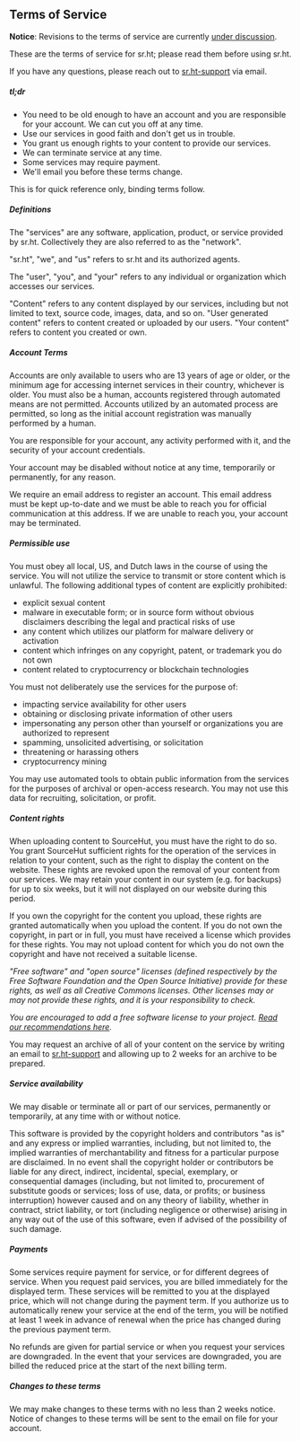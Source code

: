 Terms of Service
----------------

**Notice**: Revisions to the terms of service are currently [under discussion](https://lists.sr.ht/~sircmpwn/sr.ht-dev/patches/60282).

These are the terms of service for sr.ht; please read them before using sr.ht.

If you have any questions, please reach out to [sr.ht-support](mailto:~sircmpwn/sr.ht-support@lists.sr.ht) via email.

##### tl;dr

* You need to be old enough to have an account and you are responsible for your account. We can cut you off at any time.
* Use our services in good faith and don't get us in trouble.
* You grant us enough rights to your content to provide our services.
* We can terminate service at any time.
* Some services may require payment.
* We'll email you before these terms change.

This is for quick reference only, binding terms follow.

##### Definitions

The "services" are any software, application, product, or service provided by sr.ht. Collectively they are also referred to as the "network".

"sr.ht", "we", and "us" refers to sr.ht and its authorized agents.

The "user", "you", and "your" refers to any individual or organization which accesses our services.

"Content" refers to any content displayed by our services, including but not limited to text, source code, images, data, and so on. "User generated content" refers to content created or uploaded by our users. "Your content" refers to content you created or own.

##### Account Terms

Accounts are only available to users who are 13 years of age or older, or the minimum age for accessing internet services in their country, whichever is older. You must also be a human, accounts registered through automated means are not permitted. Accounts utilized by an automated process are permitted, so long as the initial account registration was manually performed by a human.

You are responsible for your account, any activity performed with it, and the security of your account credentials.

Your account may be disabled without notice at any time, temporarily or permanently, for any reason.

We require an email address to register an account. This email address must be kept up-to-date and we must be able to reach you for official communication at this address. If we are unable to reach you, your account may be terminated.

##### Permissible use

You must obey all local, US, and Dutch laws in the course of using the service. You will not utilize the service to transmit or store content which is unlawful. The following additional types of content are explicitly prohibited:

* explicit sexual content
* malware in executable form; or in source form without obvious disclaimers describing the legal and practical risks of use
* any content which utilizes our platform for malware delivery or activation
* content which infringes on any copyright, patent, or trademark you do not own
* content related to cryptocurrency or blockchain technologies

You must not deliberately use the services for the purpose of:

* impacting service availability for other users
* obtaining or disclosing private information of other users
* impersonating any person other than yourself or organizations you are authorized to represent
* spamming, unsolicited advertising, or solicitation
* threatening or harassing others
* cryptocurrency mining

You may use automated tools to obtain public information from the services for the purposes of archival or open-access research. You may not use this data for recruiting, solicitation, or profit.

##### Content rights

When uploading content to SourceHut, you must have the right to do so. You grant SourceHut sufficient rights for the operation of the services in relation to your content, such as the right to display the content on the website. These rights are revoked upon the removal of your content from our services. We may retain your content in our system (e.g. for backups) for up to six weeks, but it will not displayed on our website during this period.

If you own the copyright for the content you upload, these rights are granted automatically when you upload the content. If you do not own the copyright, in part or in full, you must have received a license which provides for these rights. You may not upload content for which you do not own the copyright and have not received a suitable license.

_"Free software" and "open source" licenses (defined respectively by the Free Software Foundation and the Open Source Initiative) provide for these rights, as well as all Creative Commons licenses. Other licenses may or may not provide these rights, and it is your responsibility to check._

_You are encouraged to add a free software license to your project. [Read our recommendations here](https://man.sr.ht/license.md)._

You may request an archive of all of your content on the service by writing an email to [sr.ht-support](mailto:~sircmpwn/sr.ht-support@lists.sr.ht) and allowing up to 2 weeks for an archive to be prepared.

##### Service availability

We may disable or terminate all or part of our services, permanently or temporarily, at any time with or without notice.

This software is provided by the copyright holders and contributors "as is" and any express or implied warranties, including, but not limited to, the implied warranties of merchantability and fitness for a particular purpose are disclaimed. In no event shall the copyright holder or contributors be liable for any direct, indirect, incidental, special, exemplary, or consequential damages (including, but not limited to, procurement of substitute goods or services; loss of use, data, or profits; or business interruption) however caused and on any theory of liability, whether in contract, strict liability, or tort (including negligence or otherwise) arising in any way out of the use of this software, even if advised of the possibility of such damage.

##### Payments

Some services require payment for service, or for different degrees of service. When you request paid services, you are billed immediately for the displayed term. These services will be remitted to you at the displayed price, which will not change during the payment term. If you authorize us to automatically renew your service at the end of the term, you will be notified at least 1 week in advance of renewal when the price has changed during the previous payment term.

No refunds are given for partial service or when you request your services are downgraded. In the event that your services are downgraded, you are billed the reduced price at the start of the next billing term.

##### Changes to these terms

We may make changes to these terms with no less than 2 weeks notice. Notice of changes to these terms will be sent to the email on file for your account.